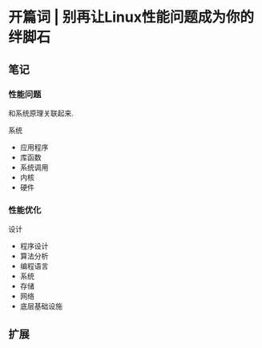 # 开篇词 | 别再让Linux性能问题成为你的绊脚石

## 笔记

### 性能问题

和系统原理关联起来.

系统

* 应用程序
* 库函数
* 系统调用
* 内核
* 硬件

### 性能优化

设计

* 程序设计
* 算法分析
* 编程语言
* 系统
* 存储
* 网络
* 底层基础设施

## 扩展